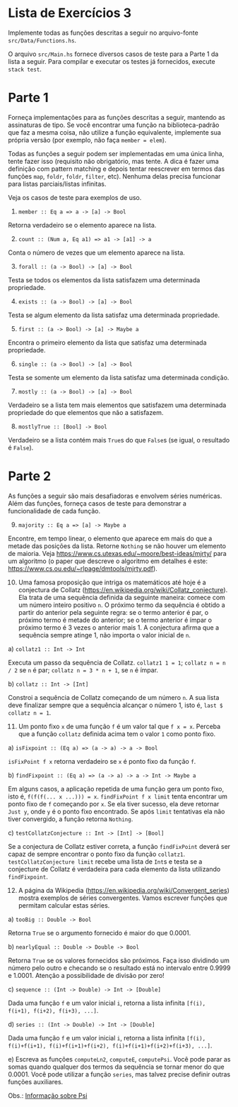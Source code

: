 # Lista de Exercícios 3

Implemente todas as funções descritas a seguir no arquivo-fonte `src/Data/Functions.hs`.

O arquivo `src/Main.hs` fornece diversos casos de teste para a Parte 1 da lista a seguir. Para compilar e executar os testes já fornecidos, execute `stack test`.

# Parte 1

Forneça implementações para as funções descritas a seguir, mantendo as assinaturas de tipo. Se você encontrar uma função na biblioteca-padrão que faz a mesma coisa, não utilize a função equivalente, implemente sua própria versão (por exemplo, não faça `member = elem`).

Todas as funções a seguir podem ser implementadas em uma única linha, tente fazer isso (requisito não obrigatório, mas tente. A dica é fazer uma definição com pattern matching e depois tentar reescrever em termos das funções `map`, `foldr`, `foldr`, `filter`, etc). Nenhuma delas precisa funcionar para listas parciais/listas infinitas.

Veja os casos de teste para exemplos de uso.


1. `member :: Eq a => a -> [a] -> Bool`

Retorna verdadeiro se o elemento aparece na lista.

2. `count :: (Num a, Eq a1) => a1 -> [a1] -> a`

Conta o número de vezes que um elemento aparece na lista.

3. `forall :: (a -> Bool) -> [a] -> Bool`

Testa se todos os elementos da lista satisfazem uma determinada propriedade.

4. `exists :: (a -> Bool) -> [a] -> Bool`

Testa se algum elemento da lista satisfaz uma determinada propriedade.

5. `first :: (a -> Bool) -> [a] -> Maybe a`

Encontra o primeiro elemento da lista que satisfaz uma determinada propriedade.

6. `single :: (a -> Bool) -> [a] -> Bool`

Testa se somente um elemento da lista satisfaz uma determinada condição.

7. `mostly :: (a -> Bool) -> [a] -> Bool`

Verdadeiro se a lista tem mais elementos que satisfazem uma determinada propriedade do que elementos que não a satisfazem.

8. `mostlyTrue :: [Bool] -> Bool`

Verdadeiro se a lista contém mais `True`s do que `False`s (se igual, o resultado é `False`).


# Parte 2

As funções a seguir são mais desafiadoras e envolvem séries numéricas. Além das funções, forneça casos de teste para demonstrar a funcionalidade de cada função.

9. `majority :: Eq a => [a] -> Maybe a`

Encontre, em tempo linear, o elemento que aparece em mais do que a metade das posições da lista. Retorne `Nothing` se não houver um elemento de maioria. Veja https://www.cs.utexas.edu/~moore/best-ideas/mjrty/ para um algoritmo (o paper que descreve o algoritmo em detalhes é este: https://www.cs.ou.edu/~rlpage/dmtools/mjrty.pdf).

10. Uma famosa proposição que intriga os matemáticos até hoje é a conjectura de Collatz (https://en.wikipedia.org/wiki/Collatz_conjecture). Ela trata de uma sequência definida da seguinte maneira: comece com um número inteiro positivo `n`. O próximo termo da sequência é obtido a partir do anterior pela seguinte regra: se o termo anterior é par, o próximo termo é metade do anterior; se o termo anterior é ímpar o próximo termo é 3 vezes o anterior mais 1. A conjectura afirma que a sequência sempre atinge 1, não importa o valor inicial de `n`.

a) `collatz1 :: Int -> Int`

Executa um passo da sequência de Collatz. `collatz1 1 = 1`; `collatz n = n / 2` se `n` é par; `collatz n = 3 * n + 1`, se `n` é ímpar.

b) `collatz :: Int -> [Int]`

Constroi a sequência de Collatz começando de um número `n`. A sua lista deve finalizar sempre que a sequência alcançar o número 1, isto é, `last $ collatz n = 1`.

11. Um ponto fixo `x` de uma função `f` é um valor tal que `f x = x`. Perceba que a função `collatz` definida acima tem o valor `1` como ponto fixo.

a) `isFixpoint :: (Eq a) => (a -> a) -> a -> Bool`

`isFixPoint f x` retorna verdadeiro se `x` é ponto fixo da função `f`.

b) `findFixpoint :: (Eq a) => (a -> a) -> a -> Int -> Maybe a`

Em alguns casos, a aplicação repetida de uma função gera um ponto fixo, isto é, `f(f(f(... x ...))) = x`. `findFixPoint f x limit` tenta encontrar um ponto fixo de `f` começando por `x`. Se ela tiver sucesso, ela deve retornar `Just y`, onde `y` é o ponto fixo encontrado. Se após `limit` tentativas ela não tiver convergido, a função retorna `Nothing`.

c) `testCollatzConjecture :: Int -> [Int] -> [Bool]`

Se a conjectura de Collatz estiver correta, a função `findFixPoint` deverá ser capaz de sempre encontrar o ponto fixo da função `collatz1`. `testCollatzConjecture limit` recebe uma lista de `Int`s e testa se a conjecture de Collatz é verdadeira para cada elemento da lista utilizando `findFixpoint`.

12. A página da Wikipedia (https://en.wikipedia.org/wiki/Convergent_series) mostra exemplos de séries convergentes. Vamos escrever funções que permitam calcular estas séries.

a) `tooBig :: Double -> Bool`

Retorna `True` se o argumento fornecido é maior do que 0.0001.

b) `nearlyEqual :: Double -> Double -> Bool`

Retorna `True` se os valores fornecidos são próximos. Faça isso dividindo um número pelo outro e checando se o resultado está no intervalo entre 0.9999 e 1.0001. Atenção a possibilidade de divisão por zero!

c) `sequence :: (Int -> Double) -> Int -> [Double]`

Dada uma função `f` e um valor inicial `i`, retorna a lista infinita `[f(i), f(i+1), f(i+2), f(i+3), ...]`.

d) `series :: (Int -> Double) -> Int -> [Double]`

Dada uma função `f` e um valor inicial `i`, retorna a lista infinita `[f(i), f(i)+f(i+1), f(i)+f(i+1)+f(i+2), f(i)+f(i+1)+f(i+2)+f(i+3), ...]`.

<!-- HIDDEN TIP FOR SERIES -->
<!-- series' :: (Int -> Double) -> Int -> Double -->
<!-- series' f i = undefined -->

e) Escreva as funções `computeLn2`, `computeE`, `computePsi`. Você pode parar as somas quando qualquer dos termos da sequência se tornar menor do que 0.0001. Você pode utilizar a função `series`, mas talvez precise definir outras funções auxiliares.

Obs.: [Informação sobre Psi](https://en.wikipedia.org/wiki/Reciprocal_Fibonacci_constant)
